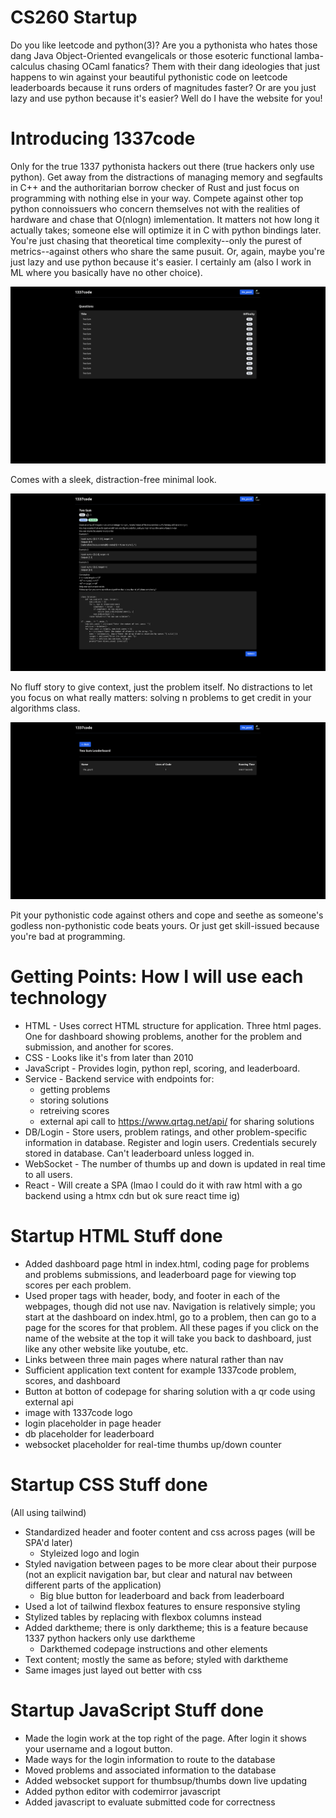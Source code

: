 # CS260 Startup

Do you like leetcode and python(3)? Are you a pythonista who hates those dang Java Object-Oriented evangelicals or those esoteric functional lamba-calculus chasing OCaml fanatics? Them with their dang ideologies that just happens to win against your beautiful pythonistic code on leetcode leaderboards because it runs orders of magnitudes faster? Or are you just lazy and use python because it's easier? Well do I have the website for you!

# Introducing 1337code

Only for the true 1337 pythonista hackers out there (true hackers only use python). Get away from the distractions of managing memory and segfaults in C++ and the authoritarian borrow checker of Rust and just focus on programming with nothing else in your way. Compete against other top python connoissuers who concern themselves not with the realities of hardware and chase that O(nlogn) imlementation. It matters not how long it actually takes; someone else will optimize it in C with python bindings later. You're just chasing that theoretical time complexity--only the purest of metrics--against others who share the same pusuit. Or, again, maybe you're just lazy and use python because it's easier. I certainly am (also I work in ML where you basically have no other choice).

![[dashboard]](./readme_images/dashboard.png)

Comes with a sleek, distraction-free minimal look.

![[codepage]](./readme_images/codepage.png)

No fluff story to give context, just the problem itself. No distractions to let you focus on what really matters: solving n problems to get credit in your algorithms class.

![[leaderboard]](./readme_images/leaderboard.png)

Pit your pythonistic code against others and cope and seethe as someone's godless non-pythonistic code beats yours. Or just get skill-issued because you're bad at programming.

# Getting Points: How I will use each technology

- HTML - Uses correct HTML structure for application. Three html pages. One for dashboard showing problems, another for the problem and submission, and another for scores.
- CSS - Looks like it's from later than 2010
- JavaScript - Provides login, python repl, scoring, and leaderboard.
- Service - Backend service with endpoints for:
    - getting problems
    - storing solutions
    - retreiving scores
    - external api call to https://www.qrtag.net/api/ for sharing solutions
- DB/Login - Store users, problem ratings, and other problem-specific information in database. Register and login users. Credentials securely stored in database. Can't leaderboard unless logged in.
- WebSocket - The number of thumbs up and down is updated in real time to all users.
- React - Will create a SPA (lmao I could do it with raw html with a go backend using a htmx cdn but ok sure react time ig)

# Startup HTML Stuff done

- Added dashboard page html in index.html, coding page for problems and problems submissions, and leaderboard page for viewing top scores per each problem.
- Used proper tags with header, body, and footer in each of the webpages, though did not use nav. Navigation is relatively simple; you start at the dashboard on index.html, go to a problem, then can go to a page for the scores for that problem. All these pages if you click on the name of the website at the top it will take you back to dashboard, just like any other website like youtube, etc.
- Links between three main pages where natural rather than nav
- Sufficient application text content for example 1337code problem, scores, and dashboard
- Button at botton of codepage for sharing solution with a qr code using external api
- image with 1337code logo
- login placeholder in page header
- db placeholder for leaderboard
- websocket placeholder for real-time thumbs up/down counter

# Startup CSS Stuff done

(All using tailwind)
- Standardized header and footer content and css across pages (will be SPA'd later)
    - Styleized logo and login
- Styled navigation between pages to be more clear about their purpose (not an explicit navigation bar, but clear and natural nav between different parts of the application)
    - Big blue button for leaderboard and back from leaderboard
- Used a lot of tailwind flexbox features to ensure responsive styling
- Stylized tables by replacing with flexbox columns instead
- Added darktheme; there is only darktheme; this is a feature because 1337 python hackers only use darktheme
    - Darkthemed codepage instructions and other elements
- Text content; mostly the same as before; styled with darktheme
- Same images just layed out better with css

# Startup JavaScript Stuff done

- Made the login work at the top right of the page. After login it shows your username and a logout button.
- Made ways for the login information to route to the database
- Moved problems and associated information to the database
- Added websocket support for thumbsup/thumbs down live updating
- Added python editor with codemirror javascript
- Added javascript to evaluate submitted code for correctness

